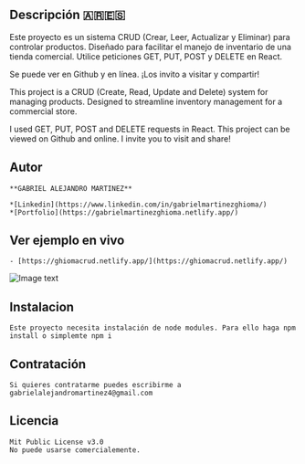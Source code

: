 ## Descripción  🇦🇷🇪🇸

 Este proyecto es un sistema CRUD (Crear, Leer, Actualizar y Eliminar) para controlar productos. Diseñado para facilitar el manejo de inventario de una tienda comercial. Utilice peticiones GET, PUT, POST y DELETE en React. 
 
 Se puede ver en Github y en línea. ¡Los invito a visitar y compartir!

This project is a CRUD (Create, Read, Update and Delete) system for managing products. Designed to streamline inventory management for a commercial store. 

I used GET, PUT, POST and DELETE requests in React. This project can be viewed on Github and online. I invite you to visit and share!


## Autor 

	**GABRIEL ALEJANDRO MARTINEZ**

	*[Linkedin](https://www.linkedin.com/in/gabrielmartinezghioma/)
	*[Portfolio](https://gabrielmartinezghioma.netlify.app/)

## Ver ejemplo en vivo

	- [https://ghiomacrud.netlify.app/](https://ghiomacrud.netlify.app/)
![Image text](https://github.com/gabrielmartinezghioma/ReactAcademloWoork3/blob/main/public/screen.png)

## Instalacion 

	Este proyecto necesita instalación de node modules. Para ello haga npm install o simplemte npm i 

## Contratación 
	Si quieres contratarme puedes escribirme a gabrielalejandromartinez4@gmail.com

## Licencia

	Mit Public License v3.0
	No puede usarse comercialemente.
